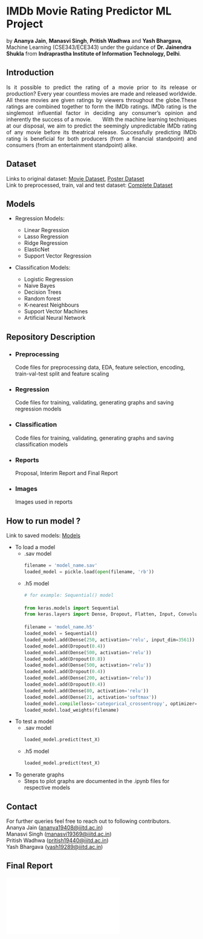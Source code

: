 # IMDb Movie Rating Predictor ML Project

by **Ananya Jain**, **Manasvi Singh**, **Pritish Wadhwa** and **Yash Bhargava**, Machine Learning (CSE343/ECE343) under the guidance of **Dr. Jainendra Shukla** from **Indraprastha Institute of Information Technology, Delhi**.

## Introduction
<p align="justify">Is it possible to predict the rating of a movie prior to its release or production? Every year countless movies are made and released worldwide. All these movies are given ratings by viewers throughout the globe.These ratings are combined together to form the IMDb ratings. IMDb rating is the singlemost influential factor in deciding any consumer’s opinion and inherently the success of a movie.  
&nbsp;&nbsp;&nbsp;&nbsp;&nbsp;&nbsp;With the machine learning techniques at our disposal, we aim to predict the seemingly unpredictable IMDb rating of any movie before its theatrical release. Successfully predicting IMDb rating is beneficial for both producers (from a financial standpoint) and consumers (from an entertainment standpoint) alike.</p>

## Dataset
Links to original dataset: [Movie Dataset](https://www.kaggle.com/rounakbanik/the-movies-dataset), [Poster Dataset](https://www.kaggle.com/neha1703/movie-genre-from-its-poster)  
Link to preprocessed, train, val and test dataset: [Complete Dataset](https://drive.google.com/drive/folders/1m_SktiYKrOgIWUBiEIDZXnwItp7SZPPF?usp=sharing)

## Models
- Regression Models:
  - Linear Regression
  - Lasso Regression
  - Ridge Regression
  - ElasticNet
  - Support Vector Regression

- Classification Models:
  - Logistic Regression
  - Naive Bayes
  - Decision Trees
  - Random forest
  - K-nearest Neighbours
  - Support Vector Machines
  - Artificial Neural Network

## Repository Description
- ### Preprocessing
  Code files for preprocessing data, EDA, feature selection, encoding, train-val-test split and feature scaling
- ### Regression
  Code files for training, validating, generating graphs and saving regression models
- ### Classification
  Code files for training, validating, generating graphs and saving classification models
- ### Reports
  Proposal, Interim Report and Final Report
- ### Images
  Images used in reports

## How to run model ?
Link to saved models: [Models](https://drive.google.com/drive/folders/1R6wdDw_7IYnxOpSKZIfgcL329PNPD5Tf?usp=sharing)

- To load a model
  - .sav model
    ```python
    filename = 'model_name.sav'
    loaded_model = pickle.load(open(filename, 'rb'))
    ```
  - .h5 model
    ```python
    # for example: Sequential() model
    
    from keras.models import Sequential
    from keras.layers import Dense, Dropout, Flatten, Input, Convolution2D, MaxPooling2D, Dropouts  
    
    filename = 'model_name.h5'
    loaded_model = Sequential()
    loaded_model.add(Dense(250, activation='relu', input_dim=3561))
    loaded_model.add(Dropout(0.4))
    loaded_model.add(Dense(500, activation='relu'))
    loaded_model.add(Dropout(0.8))
    loaded_model.add(Dense(500, activation='relu'))
    loaded_model.add(Dropout(0.4))
    loaded_model.add(Dense(200, activation='relu'))
    loaded_model.add(Dropout(0.4))
    loaded_model.add(Dense(80, activation='relu'))
    loaded_model.add(Dense(21, activation='softmax'))
    loaded_model.compile(loss='categorical_crossentropy', optimizer='adam', metrics=['accuracy'])
    loaded_model.load_weights(filename)
    ```
- To test a model
  - .sav model
    ```python
    loaded_model.predict(test_X)
    ```
  - .h5 model
    ```python
    loaded_model.predict(test_X)
    ```
- To generate graphs
  - Steps to plot graphs are documented in the .ipynb files for respective models

## Contact
For further queries feel free to reach out to following contributors.  
Ananya Jain (ananya19408@iiitd.ac.in)  
Manasvi Singh (manasvi19369@iiitd.ac.in)  
Pritish Wadhwa (pritish19440@iiitd.ac.in)  
Yash Bhargava (yash19289@iiitd.ac.in)

## Final Report
![Final Report](/Reports/Report_Group2.pdf)
